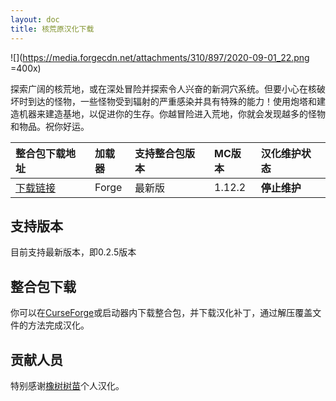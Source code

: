 ```yaml
---
layout: doc
title: 核荒原汉化下载
---
```


![](https://media.forgecdn.net/attachments/310/897/2020-09-01_22.png =400x)

探索广阔的核荒地，或在深处冒险并探索令人兴奋的新洞穴系统。但要小心在核破坏时到达的怪物，一些怪物受到辐射的严重感染并具有特殊的能力！使用炮塔和建造机器来建造基地，以促进你的生存。你越冒险进入荒地，你就会发现越多的怪物和物品。祝你好运。

<DownloadLinks :methods="[
  { id: 'lanzou', text: '下载汉化', icon: '/imgs/svg/lanzou.svg', link: 'https://wwz.lanzouv.com/hehuangyuan1shumiao024' },
  { id: 'bilibili', text: '专栏介绍', icon: '/imgs/svg/bilibili.svg', link: 'https://www.bilibili.com/read/cv19042449/' },
  { id: 'lazy', text: '懒汉下载', icon: '/imgs/logo/logo_64.png', link: 'https://wwz.lanzouv.com/hehuangyuan1shumiao024' }
]" />

| 整合包下载地址                                                                  | 加载器 | 支持整合包版本 | MC版本 | 汉化维护状态 |
| :------------------------------------------------------------------------------ | :----- | :------------- | :----- | :----------- |
| [下载链接](https://www.curseforge.com/minecraft/modpacks/the-nuclear-wasteland) | Forge  | 最新版         | 1.12.2 | **停止维护** |

## 支持版本

目前支持最新版本，即0.2.5版本

## 整合包下载

你可以在[CurseForge](https://www.curseforge.com/minecraft/modpacks/the-nuclear-wasteland)或启动器内下载整合包，并下载汉化补丁，通过解压覆盖文件的方法完成汉化。

## 贡献人员

特别感谢[橡树树苗](https://space.bilibili.com/486675034)个人汉化。

<DocSupport />
